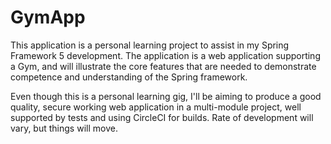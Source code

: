 # GymApp

This application is a personal learning project to assist in my Spring Framework 5 development.   The application is a web application supporting a Gym,
and will illustrate the core features that are needed to demonstrate competence and understanding of the Spring framework.

Even though this is a personal learning gig, I'll be aiming to produce a good quality, secure working web application in a multi-module project, well supported by tests and using CircleCI for builds.   Rate of development will vary, but things will move.
